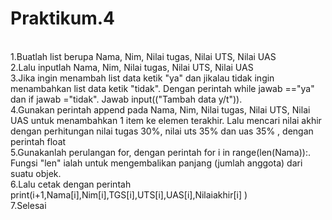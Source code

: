 # Praktikum.4
<br>1.Buatlah list berupa Nama, Nim, Nilai tugas, Nilai UTS, Nilai UAS
<br>2.Lalu inputlah Nama, Nim, Nilai tugas, Nilai UTS, Nilai UAS
<br>3.Jika ingin menambah list data ketik "ya" dan jikalau tidak ingin menambahkan list data ketik "tidak". Dengan perintah while jawab =="ya" dan if jawab ="tidak". Jawab input(("Tambah data y/t")).
<br>4.Gunakan perintah append pada Nama, Nim, Nilai tugas, Nilai UTS, Nilai UAS untuk menambahkan 1 item ke elemen terakhir.
Lalu mencari nilai akhir dengan perhitungan nilai tugas 30%, nilai uts 35% dan uas 35% , dengan perintah float
<br>5.Gunakanlah perulangan for, dengan perintah for i in range(len(Nama)):. Fungsi "len" ialah untuk mengembalikan panjang (jumlah anggota) dari suatu objek.
<br>6.Lalu cetak dengan perintah print(i+1,Nama[i],Nim[i],TGS[i],UTS[i],UAS[i],Nilaiakhir[i] )
<br>7.Selesai
